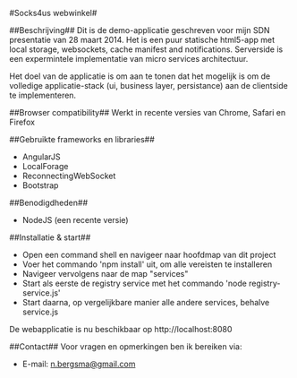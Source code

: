 #Socks4us webwinkel#

##Beschrijving##
Dit is de demo-applicatie geschreven voor mijn SDN presentatie van 28 maart 2014. Het is een puur statische html5-app met local storage, websockets, cache manifest and notifications. Serverside is een expermintele implementatie van micro services architectuur. 

Het doel van de applicatie is om aan te tonen dat het mogelijk is om de volledige applicatie-stack (ui, business layer, persistance) aan de clientside te implementeren.

##Browser compatibility##
Werkt in recente versies van Chrome, Safari en Firefox

##Gebruikte frameworks en libraries##
- AngularJS
- LocalForage
- ReconnectingWebSocket
- Bootstrap

##Benodigdheden##
- NodeJS (een recente versie)

##Installatie & start##
- Open een command shell en navigeer naar hoofdmap van dit project 
- Voer het commando 'npm install' uit, om alle vereisten te installeren
- Navigeer vervolgens naar de map "services"
- Start als eerste de registry service met het commando 'node registry-service.js'
- Start daarna, op vergelijkbare manier alle andere services, behalve service.js

De webapplicatie is nu beschikbaar op http://localhost:8080

##Contact##
Voor vragen en opmerkingen ben ik bereiken via: 
- E-mail: n.bergsma@gmail.com
